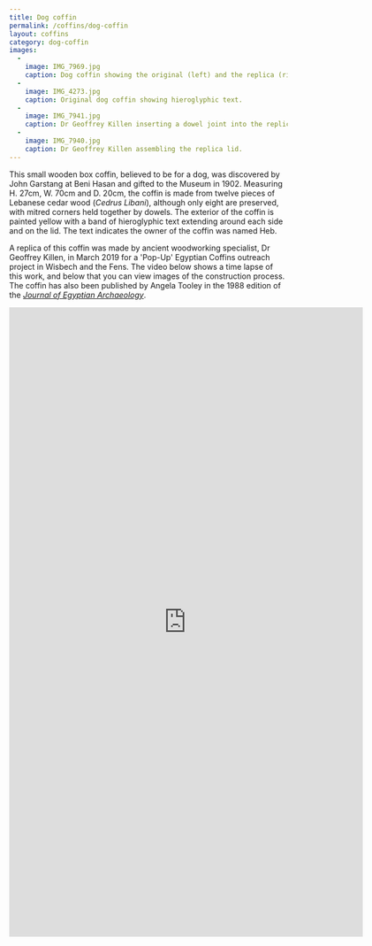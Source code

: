 ```yaml
---
title: Dog coffin
permalink: /coffins/dog-coffin
layout: coffins
category: dog-coffin
images:
  -
    image: IMG_7969.jpg
    caption: Dog coffin showing the original (left) and the replica (right) made by Geoffrey Killen.
  -
    image: IMG_4273.jpg
    caption: Original dog coffin showing hieroglyphic text.
  - 
    image: IMG_7941.jpg
    caption: Dr Geoffrey Killen inserting a dowel joint into the replica coffin box.
  - 
    image: IMG_7940.jpg
    caption: Dr Geoffrey Killen assembling the replica lid.
---
```

This small wooden box coffin, believed to be for a dog, was discovered by John Garstang at Beni Hasan and gifted to the Museum in 1902. Measuring H. 27cm, W. 70cm and D. 20cm, the coffin is made from twelve pieces of Lebanese cedar wood (_Cedrus Libani_), although only eight are preserved, with mitred corners held together by dowels. The exterior of the coffin is painted yellow with a band of hieroglyphic text extending around each side and on the lid. The text indicates the owner of the coffin was named Heb.

A replica of this coffin was made by ancient woodworking specialist, Dr Geoffrey Killen, in March 2019 for a 'Pop-Up' Egyptian Coffins outreach project in Wisbech and the Fens. The video below shows a time lapse of this work, and below that you can view images of the construction process. The coffin has also been published by Angela Tooley in the 1988 edition of the [_Journal of Egyptian Archaeology_](https://www.academia.edu/755703/_Coffin_of_a_dog_from_Beni_Hasan_JEA_74_1988_207-211_pls._XXVI_2_XXVII_1-2).

<iframe src="https://player.vimeo.com/video/323323527 " width="640" height="1138" frameborder="0" webkitallowfullscreen mozallowfullscreen allowfullscreen></iframe>
